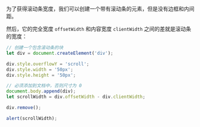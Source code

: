 为了获得滚动条宽度，我们可以创建一个带有滚动条的元素，但是没有边框和内间距。

然后，它的完全宽度 `offsetWidth` 和内容宽度 `clientWidth` 之间的差就是滚动条的宽度：

```js run
// 创建一个包含滚动条的块
let div = document.createElement('div');

div.style.overflowY = 'scroll';
div.style.width = '50px';
div.style.height = '50px';

// 必须添加到文档中，否则尺寸为 0
document.body.append(div);
let scrollWidth = div.offsetWidth - div.clientWidth;

div.remove();

alert(scrollWidth);
```
